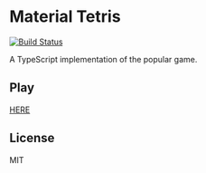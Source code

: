 # Material Tetris

[![Build Status](https://travis-ci.org/scriptex/material-tetris.svg?branch=master)](https://travis-ci.org/scriptex/material-tetris)

A TypeScript implementation of the popular game.

## Play

[HERE](https://material-tetris.atanas.info/)

## License

MIT

